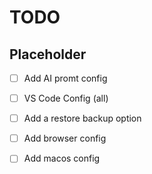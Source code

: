 # TODO

## Placeholder
- [ ] Add AI promt config
- [ ] VS Code Config (all)
- [ ] Add a restore backup option
- [ ] Add browser config
- [ ] Add macos config


